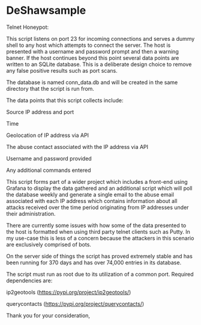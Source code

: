 # DeShawsample


Telnet Honeypot:

This script listens on port 23 for incoming connections and serves a dummy shell to any host which attempts to connect the server. The host is presented with a username and password prompt and then a warning banner. If the host continues beyond this point several data points are written to an SQLite database. This is a deliberate design choice to remove any false positive results such as port scans.

 

The database is named conn_data.db and will be created in the same directory that the script is run from.

 

The data points that this script collects include:

Source IP address and port

Time

Geolocation of IP address via API

The abuse contact associated with the IP address via API

Username and password provided

Any additional commands entered

 

This script forms part of a wider project which includes a front-end using Grafana to display the data gathered and an additional script which will poll the database weekly and generate a single email to the abuse email associated with each IP address which contains information about all attacks received over the time period originating from IP addresses under their administration.

 

There are currently some issues with how some of the data presented to the host is formatted when using third party telnet clients such as Putty. In my use-case this is less of a concern because the attackers in this scenario are exclusively comprised of bots.

 

On the server side of things the script has proved extremely stable and has been running for 370 days and has over 74,000 entries in its database.

 

The script must run as root due to its utilization of a common port. Required dependencies are:

ip2geotools (https://pypi.org/project/ip2geotools/)

querycontacts (https://pypi.org/project/querycontacts/)

 

Thank you for your consideration,

